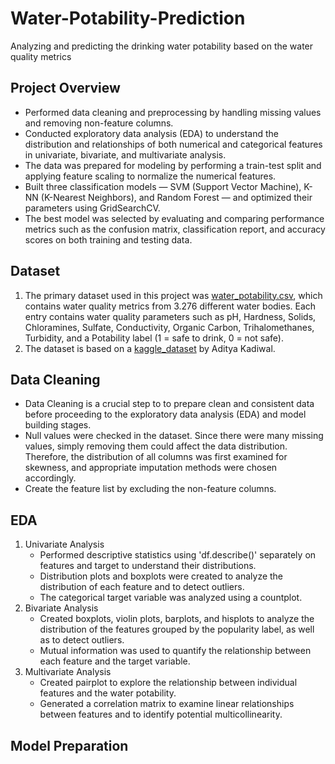 # Water-Potability-Prediction
Analyzing and predicting the drinking water potability based on the water quality metrics

## Project Overview
- Performed data cleaning and preprocessing by handling missing values and removing non-feature columns.
- Conducted exploratory data analysis (EDA) to understand the distribution and relationships of both numerical and categorical features in univariate, bivariate, and multivariate analysis.
- The data was prepared for modeling by performing a train-test split and applying feature scaling to normalize the numerical features.
- Built three classification models — SVM (Support Vector Machine), K-NN (K-Nearest Neighbors), and Random Forest — and optimized their parameters using GridSearchCV.
- The best model was selected by evaluating and comparing performance metrics such as the confusion matrix, classification report, and accuracy scores on both training and testing data.

## Dataset
1. The primary dataset used in this project was [water_potability.csv](https://github.com/novendo-rgb/Water-Potability-Prediction/blob/main/Dataset/water_potability.csv), which contains water quality metrics from 3.276 different water bodies. Each entry contains water quality parameters such as pH, Hardness, Solids, Chloramines, Sulfate, Conductivity, Organic Carbon, Trihalomethanes, Turbidity, and a Potability label (1 = safe to drink, 0 = not safe).
2. The dataset is based on a [kaggle_dataset](https://www.kaggle.com/datasets/adityakadiwal/water-potability) by Aditya Kadiwal.

## Data Cleaning
- Data Cleaning is a crucial step to to prepare clean and consistent data before proceeding to the exploratory data analysis (EDA) and model building stages.
- Null values were checked in the dataset. Since there were many missing values, simply removing them could affect the data distribution. Therefore, the distribution of all columns was first examined for skewness, and appropriate imputation methods were chosen accordingly.
- Create the feature list by excluding the non-feature columns.

## EDA
1. Univariate Analysis
   - Performed descriptive statistics using 'df.describe()' separately on features and target to understand their distributions.
   - Distribution plots and boxplots were created to analyze the distribution of each feature and to detect outliers.
   - The categorical target variable was analyzed using a countplot.
2. Bivariate Analysis
   - Created boxplots, violin plots, barplots, and hisplots  to analyze the distribution of the features grouped by the popularity label, as well as to detect outliers.
   - Mutual information was used to quantify the relationship between each feature and the target variable.
3. Multivariate Analysis
   - Created pairplot to explore the relationship between individual features and the water potability.
   - Generated a correlation matrix to examine linear relationships between features and to identify potential multicollinearity.
  
## Model Preparation
   
